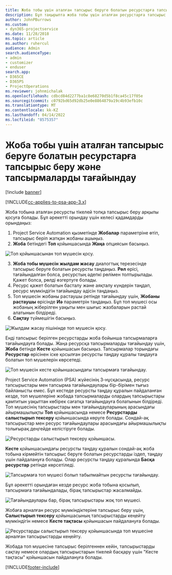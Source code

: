 ```yaml
---
title: Жоба тобы үшін аталған тапсырыс беруге болатын ресурстарға тапсырыс беру және тапсырмаларды тағайындау
description: Бұл тақырыпта жоба тобы үшін аталған ресурстарға тапсырыс беру және оларды тапсырмаларға тағайындау жолдары туралы ақпарат берілген.
author: JohnPBurrows
ms.custom:
- dyn365-projectservice
ms.date: 11/28/2018
ms.topic: article
ms.author: ruhercul
audience: Admin
search.audienceType:
- admin
- customizer
- enduser
search.app:
- D365CE
- D365PS
- ProjectOperations
ms.reviewer: johnmichalak
ms.openlocfilehash: cdbcd84d2277ba1c8e68270d5b1f8ca45c17f05e
ms.sourcegitcommit: c0792bd65d92db25e0e8864879a19c4b93efb10c
ms.translationtype: MT
ms.contentlocale: kk-KZ
ms.lasthandoff: 04/14/2022
ms.locfileid: "8575357"
---
```

# <a name="book-named-bookable-resources-to-a-project-team-and-assign-tasks"></a>Жоба тобы үшін аталған тапсырыс беруге болатын ресурстарға тапсырыс беру және тапсырмаларды тағайындау 

[!include [banner](../includes/psa-now-project-operations.md)]

[!INCLUDE[cc-applies-to-psa-app-3.x](../includes/cc-applies-to-psa-app-3x.md)]

Жоба тобына аталған ресурсты тікелей топқа тапсырыс беру арқылы қосуға болады. Бұл әрекетті орындау үшін келесі қадамдарды орындаңыз:

1. Project Service Automation қызметінде **Жобалар** параметріне өтіп, тапсырыс беріп жатқан жобаны ашыңыз.
2. **Жоба** бетіндегі **Топ** қойыншасында **Жаңа** опциясын басыңыз. 

![Топ қойыншасынан топ мүшесін қосу.](media/RM-how-to-1.png)

3. **Жоба тобы мүшесін жылдам жасау** диалогтық терезесінде тапсырыс беруге болатын ресурсты таңдаңыз. **Рөл** өрісі, тағайындалған болса, ресурстың әдепкі рөлімен толтырылады. Қажет болса, рөлді өзгертуге болады. 
4. Ресурс қажет болатын басталу және аяқталу күндерін таңдап, ресурс мүмкіндігін тағайындау әдісін таңдаңыз. 
5. Топ мүшесін жобаны растаушы ретінде тағайындау үшін, **Жобаны растаушы** өрісінде **Иә** параметрін таңдаңыз. Бұл топ мүшесі осы жобаның жіберілген уақыты мен шығыс жазбаларын растай алатынын білдіреді. 
6. **Сақтау** түймешігін басыңыз.

![Жылдам жасау пішінінде топ мүшесін қосу.](media/RM-how-to-2.png)


Енді тапсырыс берілген ресурстарды жоба бойынша тапсырмаларға тағайындауға болады. Жаңа ресурсқа тапсырмаларды тағайындау үшін, **Жоба** бетінде **Кесте** қойыншасын басыңыз. Тапсырмалар торындағы **Ресурстар** өрісінен іске қосылған ресурсты таңдау құралы таңдауға болатын топ мүшелерін көрсетеді.

![Топ мүшесін кесте қойыншасындағы тапсырмаға тағайындау.](media/RM-how-to-3.png)

Project Service Automation (PSA) жүйесінің 3-нұсқасында, ресурс тапсырыстары мен тапсырма тағайындаулары бір-бірімен тығыз байланысты емес. Бұл кестеде ресурсты таңдау құралын пайдаланған кезде, топ мүшелеріне жобада тапсырмаларды олардың тапсырыстары қамтитын уақыттан көбірек сағатқа тағайындауға болатынын білдіреді.
Топ мүшесінің тапсырыстары мен тағайындауларының арасындағы айырмашылықты **Топ** қойыншасында немесе **Ресурстарды салыстырып тексеру** қойыншасында көруге болады. Сондай-ақ тапсырыстар мен ресурс тағайындаулары арасындағы айырмашылықты толығырақ деңгейде келістіруге болады.

![Ресурстарды салыстырып тексеру қойыншасы.](media/RM-how-to-4.png)

**Кесте** қойыншасындағы ресурсты таңдау құралын сондай-ақ жоба тобына кірмейтін тапсырыс беруге болатын ресурстарды іздеп, таңдау үшін пайдалануға болады. Олар ресурсты таңдау құралында **Басқа ресурстар** ретінде көрсетіледі.

![Тапсырмаға топ мүшесі болып табылмайтын ресурсты тағайындау.](media/RM-how-to-5.png)

Бұл әрекетті орындаған кезде ресурс жоба тобына қосылып, тапсырмаға тағайындалады, бірақ тапсырыстар жасалмайды.

![Тағайындаулары бар, бірақ тапсырыстары жоқ топ мүшесі.](media/RM-how-to-6.png)

Жобаға арналған ресурс мүмкіндіктеріне тапсырыс беру үшін, **Салыстырып тексеру** қойыншасының тапсырыстарды кеңейту мүмкіндігін немесе **Кесте тақтасы** қойыншасын пайдалануға болады.

![Ресурстарды салыстырып тексеру қойыншасында топ мүшесіне арналған тапсырыстарды кеңейту.](media/RM-how-to-7.png)

Жобада топ мүшесіне тапсырыс берілгеннен кейін, тапсырыстарды сақтау немесе олардың тапсырыстарын тікелей басқару үшін "Кесте тақтасы" қойыншасын пайдалануға болады.


[!INCLUDE[footer-include](../includes/footer-banner.md)]
